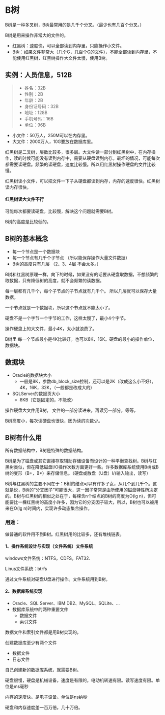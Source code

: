 # B树

B树是一种多叉树，B树最常用的是几千个分叉。（最少也有几百个分叉。）

B树是用来操作非常大的文件的。

- 红黑树：速度快，可以全部读到内存里，只能操作小文件。
- B树：如果文件非常大（几个G，几百个G的文件），不能全部读到内存里，不能使用红黑树，红黑树操作大文件太慢，使用B树。

## 实例：人员信息，512B

> - 姓名：32B	
> - 性别：2B
> - 年龄：2B
> - 身份证号码：32B
> - 地址：128B	
> - 手机号码：16B
> - 单位：96B

- 小文件：50万人，250M可以在内存里。
- 大文件：2000万人，10G要放在数据库里。

红黑树是二叉树，层数比较多，很多层。大文件读一部分到红黑树中，在内存操作，读的时候可能没有读到内存中，需要从硬盘读到内存。最坏的情况，可能每次都需要读硬盘。频繁的读硬盘，速度比较慢。所以用红黑树操作硬盘的文件比较慢。

红黑树读小文件，可以把文件一下子从硬盘都读到内存，内存的速度很快。红黑树读内存很快。

#### 红黑树读大文件不行

可能每次都要读硬盘，比较慢，解决这个问题就需要B树。

B树的高度是比较低的。

## B树的基本概念

- 每一个节点是一个数据块
- 每一个节点有几千个子节点 （所以能保存操作大量文件数据）
- B树的高度只有几层 （2、3、4层 不会太多。）

B树和红黑树原理一样，向下的时候，如果没有的话要从硬盘取数据，不想频繁的取数据，只有降低树的高度，就不会频繁的读数据。

每一层都有几千个，每个子节点的子节点就有几千个。 所以几层就可以保存大量数据。

一个节点就是一个数据块，所以这个节点就不能太小了。

硬盘不是一个字节一个字节的工作，这样太慢了，最小4个字节。

操作硬盘上的大文件，最小4K，太小就浪费了。

B树里 每一个节点最小是4K比较好。也可以8K，16K。硬盘的最小的操作单位，数据块。

## 数据块

- Oracle的数据块大小
  - 一般是8K，参数db_block_size控制，还可以是2K（改成这么小不好），4K，16K，32K，（一般都是改成大的）
- SQLServer的数据页大小
  - 8KB（它是固定的，不能改）

操作硬盘大文件用B树， 文件的一部分读进来，再读另一部分，等等。

B树高度小，每次读硬盘也很快，因为读的次数少。

## B树有什么用

所有数据结构中，B树是特殊的数据结构。

​	B树是为了磁盘或其它直接存取辅助存储设备而设计的一种平衡查找树。B树与红黑树类似，但在降低磁盘I/O操作次数方面更好一些。许多数据库系统使用B树或B树的变形（B+，B*）来存储信息。（硬盘或散盘（U盘）I/)输入输出，读写）

​	B树与红黑树的主要不同在于：B树的结点可以有许多子女，从几个到几千个。这就是说，B树的“分支因子”可能很大，这一因子常常是由所使用的磁盘特性所决定的。B树与红黑树的相似之处在于，每棵含n个结点的B树的高度为O(lg n)，但可能要比一棵红黑树的高度小许多，因为它的分支因子较大，所以，B树也可以被用来在O(lg n)时间内，实现许多动态集合操作。

### 用途：

做普通的软件用不到B树。红黑树用的比较多，还有堆栈链表。

#### 1、操作系统设计与实现（文件系统）文件系统

windows文件系统：NTFS，CDFS，FAT32.

Linus文件系统：btrfs

通过文件系统对硬盘U盘进行操作。文件系统用到B树。

#### 2、数据库系统实现

- Oracle、SQL Server、IBM DB2、MySQL、SQLite、...
- 数据库系统中的两种重要文件
  - 数据文件
  - 索引文件

数据文件和索引文件都是用B树实现的。

创建数据库至少有两个文件

- 数据文件
- 日志文件

自己创建新的数据库系统，就需要B树。

硬盘很慢，硬盘是机械设备，速度是有限的，电动机转速有限。读写速度有限。单位是ms毫秒

内存的速度快。是电子设备。单位是ns纳秒

硬盘和内存速度差一百万倍，几十万倍。
